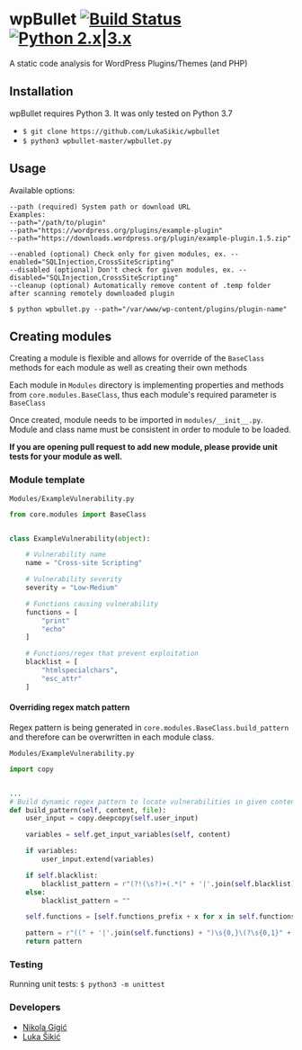 # wpBullet [![Build Status](https://travis-ci.org/LukaSikic/wpbullet.svg?branch=dev)](https://travis-ci.org/LukaSikic/wpbullet) [![Python 2.x|3.x](https://img.shields.io/badge/python-2.x|3.x-yellow.svg)](https://www.python.org/)
A static code analysis for WordPress Plugins/Themes (and PHP)


## Installation
wpBullet requires Python 3. It was only tested on Python 3.7
- `$ git clone https://github.com/LukaSikic/wpbullet` 
- `$ python3 wpbullet-master/wpbullet.py`


## Usage
Available options:
```
--path (required) System path or download URL 
Examples:
--path="/path/to/plugin"
--path="https://wordpress.org/plugins/example-plugin"
--path="https://downloads.wordpress.org/plugin/example-plugin.1.5.zip"

--enabled (optional) Check only for given modules, ex. --enabled="SQLInjection,CrossSiteScripting"
--disabled (optional) Don't check for given modules, ex. --disabled="SQLInjection,CrossSiteScripting"
--cleanup (optional) Automatically remove content of .temp folder after scanning remotely downloaded plugin

$ python wpbullet.py --path="/var/www/wp-content/plugins/plugin-name"
```

## Creating modules
Creating a module is flexible and allows for override of the `BaseClass` methods for each module as well as creating their own methods

Each module in `Modules` directory is implementing properties and methods from `core.modules.BaseClass`,
thus each module's required parameter is `BaseClass`

Once created, module needs to be imported in `modules/__init__.py`. Module and class name must be consistent
in order to module to be loaded.

__If you are opening pull request to add new module, please provide unit tests for your module as well.__


### Module template

`Modules/ExampleVulnerability.py`
```python
from core.modules import BaseClass


class ExampleVulnerability(object):

    # Vulnerability name
    name = "Cross-site Scripting"

    # Vulnerability severity
    severity = "Low-Medium"

    # Functions causing vulnerability
    functions = [
        "print"
        "echo"
    ]

    # Functions/regex that prevent exploitation
    blacklist = [
        "htmlspecialchars",
        "esc_attr"
    ]

```

#### Overriding regex match pattern
Regex pattern is being generated in `core.modules.BaseClass.build_pattern` and therefore can be overwritten in 
each module class.

`Modules/ExampleVulnerability.py`
```python
import copy


...
# Build dynamic regex pattern to locate vulnerabilities in given content
def build_pattern(self, content, file):
    user_input = copy.deepcopy(self.user_input)

    variables = self.get_input_variables(self, content)

    if variables:
        user_input.extend(variables)

    if self.blacklist:
        blacklist_pattern = r"(?!(\s?)+(.*(" + '|'.join(self.blacklist) + ")))"
    else:
        blacklist_pattern = ""

    self.functions = [self.functions_prefix + x for x in self.functions]

    pattern = r"((" + '|'.join(self.functions) + ")\s{0,}\(?\s{0,1}" + blacklist_pattern + ".*(" + '|'.join(user_input) + ").*)"
    return pattern
```

### Testing
Running unit tests: `$ python3 -m unittest`

### Developers
- [Nikola Gigić](https://github.com/nikolagigic)
- [Luka Šikić](https://twitter.com/return_0x)
